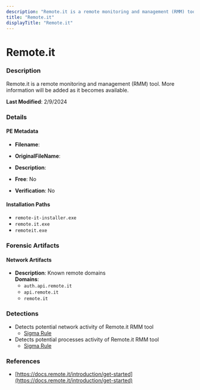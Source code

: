 ```yaml
---
description: "Remote.it is a remote monitoring and management (RMM) tool. More information will be added as it becomes available."
title: "Remote.it"
displayTitle: "Remote.it"
---
```




# Remote.it


### Description

Remote.it is a remote monitoring and management (RMM) tool. More information will be added as it becomes available.



**Last Modified**: 2/9/2024

### Details


#### PE Metadata
- **Filename**: 
- **OriginalFileName**: 
- **Description**: 


- **Free**: No

- **Verification**: No




#### Installation Paths
- `remote-it-installer.exe`
- `remote.it.exe`
- `remoteit.exe`

### Forensic Artifacts




#### Network Artifacts
- **Description**: Known remote domains
<br/>**Domains**:
    - `auth.api.remote.it`
    - `api.remote.it`
    - `remote.it`


### Detections
- Detects potential network activity of Remote.it RMM tool
  - [Sigma Rule](https://github.com/magicsword-io/LOLRMM/blob/main/detections/sigma/remote.it_network_sigma.yml)
- Detects potential processes activity of Remote.it RMM tool
  - [Sigma Rule](https://github.com/magicsword-io/LOLRMM/blob/main/detections/sigma/remote.it_processes_sigma.yml)

### References
- [https://docs.remote.it/introduction/get-started](https://docs.remote.it/introduction/get-started)


